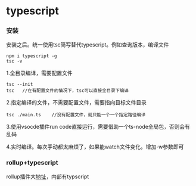 # typescript

### 安装

安装之后。统一使用tsc简写替代typescript。例如查询版本，编译文件

```
npm i typescript -g
tsc -v
```

1.全目录编译，需要配置文件

```
tsc --init
tsc   //在有配置文件的情况下，tsc可以直接全目录下编译
```

2.指定编译的文件，不需要配置文件，需要指向目标文件目录

```
tsc ./main.ts    //没有配置文件，就只能一个一个指定路径编译
```

3.使用vsocde插件run code直接运行，需要借助一个ts-node全局包，否则会有乱码

4.实时编译。每次手动都太麻烦了，如果能watch文件变化。增加-w参数即可



### rollup+typescript

rollup插件大[地址](https://github.com/rollup/plugins)，内部有typscript
